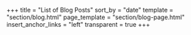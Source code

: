 +++
title = "List of Blog Posts"
sort_by = "date"
template = "section/blog.html"
page_template = "section/blog-page.html"
insert_anchor_links = "left"
transparent = true
+++
